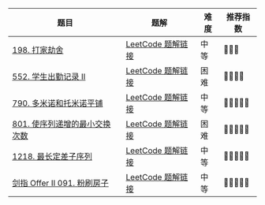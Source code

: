 | 题目                                                         | 题解                                                         | 难度 | 推荐指数 |
| ------------------------------------------------------------ | ------------------------------------------------------------ | ---- | -------- |
| [198. 打家劫舍](https://leetcode.cn/problems/house-robber/)  | [LeetCode 题解链接](https://leetcode.cn/problems/house-robber/solution/by-ac_oier-7v1g/) | 中等 | 🤩🤩🤩      |
| [552. 学生出勤记录 II](https://leetcode-cn.com/problems/student-attendance-record-ii/) | [LeetCode 题解链接](https://leetcode-cn.com/problems/student-attendance-record-ii/solution/gong-shui-san-xie-yi-ti-san-jie-ji-yi-hu-fdfx/) | 困难 | 🤩🤩🤩🤩     |
| [790. 多米诺和托米诺平铺](https://leetcode.cn/problems/domino-and-tromino-tiling/) | [LeetCode 题解链接](https://leetcode.cn/problems/domino-and-tromino-tiling/solution/gong-shui-san-xie-by-ac_oier-kuv4/) | 中等 | 🤩🤩🤩🤩🤩    |
| [801. 使序列递增的最小交换次数](https://leetcode.cn/problems/minimum-swaps-to-make-sequences-increasing/) | [LeetCode 题解链接](https://leetcode.cn/problems/minimum-swaps-to-make-sequences-increasing/solution/by-ac_oier-fjhp/) | 困难 | 🤩🤩🤩🤩🤩    |
| [1218. 最长定差子序列](https://leetcode-cn.com/problems/longest-arithmetic-subsequence-of-given-difference/) | [LeetCode 题解链接](https://leetcode-cn.com/problems/longest-arithmetic-subsequence-of-given-difference/solution/gong-shui-san-xie-jie-he-tan-xin-de-zhua-dj1k/) | 中等 | 🤩🤩🤩🤩🤩    |
| [剑指 Offer II 091. 粉刷房子](https://leetcode.cn/problems/JEj789/) | [LeetCode 题解链接](https://leetcode.cn/problems/JEj789/solution/by-ac_oier-6v2v/) | 中等 | 🤩🤩🤩🤩🤩    |

